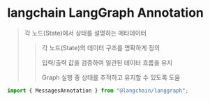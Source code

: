 # langchain LangGraph Annotation

> 각 노드(State)에서 상태를 설명하는 메타데이터
>
> > 각 노드(State)의 데이터 구조를 명확하게 정의
> >
> > 입력/출력 값을 검증하여 일관된 데이터 흐름을 유지
> >
> > Graph 실행 중 상태를 추적하고 유지할 수 있도록 도움

```ts
import { MessagesAnnotation } from "@langchain/langgraph";
```
